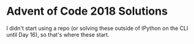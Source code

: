 # Advent of Code 2018 Solutions

I didn't start using a repo (or solving these outside of IPython on the CLI until Day 16), so that's where these start.

